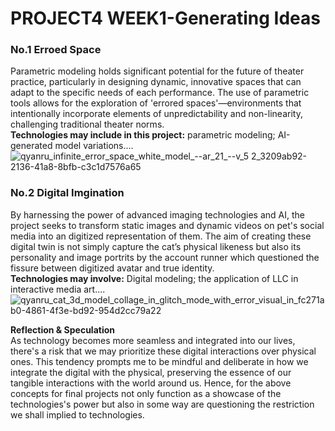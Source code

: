 # PROJECT4 WEEK1-Generating Ideas #

### No.1 Erroed Space ###  
Parametric modeling holds significant potential for the future of theater practice, particularly in designing dynamic, innovative spaces that can adapt to the specific needs of each performance. The use of parametric tools allows for the exploration of 'errored spaces'—environments that intentionally incorporate elements of unpredictability and non-linearity, challenging traditional theater norms.   
**Technologies may include in this project:** parametric modeling; AI-generated model variations....
![qyanru_infinite_error_space_white_model_--ar_21_--v_5 2_3209ab92-2136-41a8-8bfb-c3c1d7576a65](https://github.com/Berkeley-MDes/tdf-fa23-YanruQ/assets/142960866/0c988ce3-32a7-43d1-bd69-65df350f7998)


### No.2 Digital Imgination ###   
By harnessing the power of advanced imaging technologies and AI, the project seeks to transform static images and dynamic videos on pet's social media into an digitized representation of them. The aim of creating these digital twin is not simply capture the cat’s physical likeness but also its personality and image portrits by the account runner which questioned the fissure between digitized avatar and true identity.   
**Technologies may involve:** Digital modeling; the application of LLC in interactive media art....
![qyanru_cat_3d_model_collage_in_glitch_mode_with_error_visual_in_fc271ab0-4861-4f3e-bd92-954d2cc79a22](https://github.com/Berkeley-MDes/tdf-fa23-YanruQ/assets/142960866/5b7e9b1d-57cb-41ea-bd44-3fc61caaa784)


**Reflection & Speculation**   
As technology becomes more seamless and integrated into our lives, there's a risk that we may prioritize these digital interactions over physical ones. This tendency prompts me to be mindful and deliberate in how we integrate the digital with the physical, preserving the essence of our tangible interactions with the world around us. Hence, for the above concepts for final projects not only function as a showcase of the technologies's power but also in some way are questioning the restriction we shall implied to technologies. 
